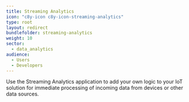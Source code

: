 ```yaml
---
title: Streaming Analytics
icon: "c8y-icon c8y-icon-streaming-analytics"
type: root
layout: redirect
bundlefolder: streaming-analytics
weight: 10
sector:
  - data_analytics
audience:
  - Users
  - Developers
---
```


Use the Streaming Analytics application to add your own logic to your IoT solution for immediate processing of incoming data from devices or other data sources.
